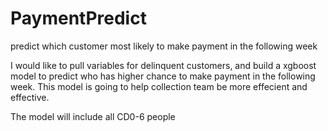 # PaymentPredict
predict which customer most likely to make payment in the following week

I would like to pull variables for delinquent customers, and build a xgboost model to predict who has higher chance to make payment in the following week. This model is going to help collection team be more effecient and effective.

The model will include all CD0-6 people
